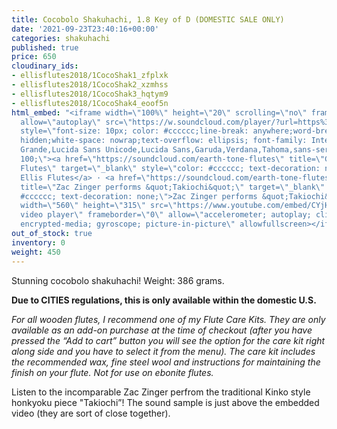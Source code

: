 ```yaml
---
title: Cocobolo Shakuhachi, 1.8 Key of D (DOMESTIC SALE ONLY)
date: '2021-09-23T23:40:16+00:00'
categories: shakuhachi
published: true
price: 650
cloudinary_ids:
- ellisflutes2018/1CocoShak1_zfplxk
- ellisflutes2018/1CocoShak2_xzmhss
- ellisflutes2018/1CocoShak3_hqtym9
- ellisflutes2018/1CocoShak4_eoof5n
html_embed: "<iframe width=\"100%\" height=\"20\" scrolling=\"no\" frameborder=\"no\"
  allow=\"autoplay\" src=\"https://w.soundcloud.com/player/?url=https%3A//api.soundcloud.com/tracks/879684958&color=%23ff5500&inverse=false&auto_play=false&show_user=true\"></iframe><div
  style=\"font-size: 10px; color: #cccccc;line-break: anywhere;word-break: normal;overflow:
  hidden;white-space: nowrap;text-overflow: ellipsis; font-family: Interstate,Lucida
  Grande,Lucida Sans Unicode,Lucida Sans,Garuda,Verdana,Tahoma,sans-serif;font-weight:
  100;\"><a href=\"https://soundcloud.com/earth-tone-flutes\" title=\"Geoffrey Ellis
  Flutes\" target=\"_blank\" style=\"color: #cccccc; text-decoration: none;\">Geoffrey
  Ellis Flutes</a> · <a href=\"https://soundcloud.com/earth-tone-flutes/takiochi\"
  title=\"Zac Zinger performs &quot;Takiochi&quot;\" target=\"_blank\" style=\"color:
  #cccccc; text-decoration: none;\">Zac Zinger performs &quot;Takiochi&quot;</a></div>\r\n&nbsp;\r\n&nbsp;\r\n&nbsp;\r\n&nbsp;\r\n<iframe
  width=\"560\" height=\"315\" src=\"https://www.youtube.com/embed/CYjHrvtQ5fw\" title=\"YouTube
  video player\" frameborder=\"0\" allow=\"accelerometer; autoplay; clipboard-write;
  encrypted-media; gyroscope; picture-in-picture\" allowfullscreen></iframe>\r\n"
out_of_stock: true
inventory: 0
weight: 450
---
```


Stunning cocobolo shakuhachi!  Weight: 386 grams. 

**Due to CITIES regulations, this is only available within the domestic U.S.**

*For all wooden flutes, I recommend one of my Flute Care Kits.  They are only available as an add-on purchase at the time of checkout (after you have pressed the “Add to cart” button you will see the option for the care kit right along side and you have to select it from the menu). The care kit includes the recommended wax, fine steel wool and instructions for maintaining the finish on your flute.  Not for use on ebonite flutes.*

Listen to the incomparable Zac Zinger perfrom the traditional Kinko style honkyoku piece "Takiochi”!  The sound sample is just above the embedded video (they are sort of close together).